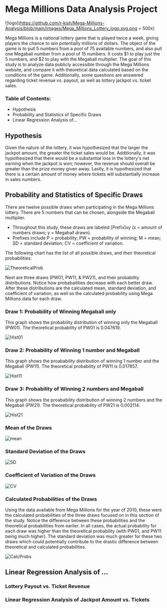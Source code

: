 # Mega Millions Data Analysis Project

![logo](https://github.com/r-kish/Mega-Millions-Analysis/blob/main/images/Mega_Millions_Lottery_logo.svg.png = 500x)

Mega Millions is a national lottery game that is played twice a week, giving players the chance to win potentially millions of dollars. The object of the game is to pull 5 numbers from a pool of 75 available numbers, and also pull one Megaball number from a pool of 15 numbers. It costs $1 to play just the 5 numbers, and $2 to play with the Megaball multiplier. The goal of this study is to analyze data publicly accessible through the Mega Millions website, and compare it with theoretical data calculated based on the conditions of the game. Additionally, some questions are answered regarding ticket revenue vs. payout, as well as lottery jackpot vs. ticket sales.

### Table of Contents:
- Hypothesis
- Probability and Statistics of Specific Draws
- Linear Regression Analysis of...

## Hypothesis
Given the nature of the lottery, it was hypothesized that the larger the jackpot amount, the greater the ticket sales would be. Additionally, it was hypothesized that there would be a substantial loss in the lottery's net earning when the jackpot is won; however, the revenue should overall be greater than the prize money given away. Lastly, it is hypothesized that there is a certain amount of money where tickets will substantially increase in sales numbers.

## Probability and Statistics of Specific Draws
There are twelve possible draws when participating in the Mega Millions lottery. There are 5 numbers that can be chosen, alongside the Megaball multiplier. 
- Throughout this study, these draws are labeled [Prefix]xy (x = amount of numbers drawn; y = Megaball drawn).
- Prefixes include P = probability; PW = probability of winning; M = mean; SD = standard deviation; CV = coefficient of variation.

The following chart has the list of all possible draws, and their theoretical probabilities:

![TheoreticalProb](https://github.com/r-kish/Mega-Millions-Analysis/blob/main/images/TheoreticalProb.png)

Next are three draws (PW01, PW11, & PW21), and their probability distributions. Notice how probabailities decrease with each better draw. After these distributions are the calculated mean, standard deviation, and coefficient of variation, as well as the calculated probability using Mega Millions data for each draw.

### Draw 1: Probability of Winning Megaball only
This graph shows the probability distribution of winning only the Megaball (PW01). The theoretical probability of PW01 is 0.047619.

![Hist01](https://github.com/r-kish/Mega-Millions-Analysis/blob/main/images/HistPW01.png)

### Draw 2: Probability of Winning 1 number and Megaball
This graph shows the proabability distribution of winning 1 number and the Megaball (PW11). The theoretical probability of PW11 is 0.017857.

![Hist11](https://github.com/r-kish/Mega-Millions-Analysis/blob/main/images/HistPW11.png)

### Draw 3: Probability of Winning 2 numbers and Megaball
This graph shows the proabability distribution of winning 2 numbers and the Megaball (PW21). The theoretical probability of PW21 is 0.002114.

![Hist21](https://github.com/r-kish/Mega-Millions-Analysis/blob/main/images/HistPW21.png)

### Mean of the Draws
![mean](https://github.com/r-kish/Mega-Millions-Analysis/blob/main/images/Mean.png)

### Standard Deviation of the Draws
![SD](https://github.com/r-kish/Mega-Millions-Analysis/blob/main/images/SD.png)

### Coefficient of Variation of the Draws
![CV](https://github.com/r-kish/Mega-Millions-Analysis/blob/main/images/CV.png)

### Calculated Probabilities of the Draws 
Using the data available from Mega Millions for the year of 2010, these were the calculated probabilities of the three draws focused on in this section of the study. Notice the difference between these probabilities and the theoretical probabilities from earlier. In all cases, the actual probability for each draw was higher than the theoretical probability (with PW01, and PW11 being much higher). The standard deviation was much greater for these two draws which could potentially contribute to the drastic difference between theoretical and calculated probabilities.

![CalcProbs](https://github.com/r-kish/Mega-Millions-Analysis/blob/main/images/CalcProbs.png)

## Linear Regression Analysis of ...

### Lottery Payout vs. Ticket Revenue

### Linear Regression Analysis of Jackpot Amount vs. Tickets
